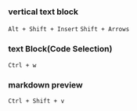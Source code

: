 ### vertical text block
`Alt + Shift + Insert`
`Shift + Arrows`

### text Block(Code Selection)
`Ctrl + w`

### markdown preview
`Ctrl + Shift + v`


